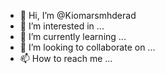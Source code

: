 - 👋 Hi, I’m @Kiomarsmhderad
- 👀 I’m interested in ...
- 🌱 I’m currently learning ...
- 💞️ I’m looking to collaborate on ...
- 📫 How to reach me ...

<!---
Kiomarsmhderad/Kiomarsmhderad is a ✨ special ✨ repository because its `README.md` (this file) appears on your GitHub profile.
You can click the Preview link to take a look at your changes.
--->
